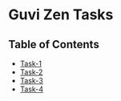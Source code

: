 # Guvi Zen Tasks

## Table of Contents
- [Task-1](https://github.com/MaitreyaSahu/guvi-zen-tasks/tree/main/task-1#guvi-zen---task-1)
- [Task-2](https://github.com/MaitreyaSahu/guvi-zen-tasks/tree/main/task-2#guvi-zen---task-2)
- [Task-3](https://github.com/MaitreyaSahu/guvi-zen-tasks/tree/main/task-3#guvi-zen---task-3)
- [Task-4](https://github.com/MaitreyaSahu/guvi-zen-tasks/tree/main/task-4#guvi-zen---task-4)